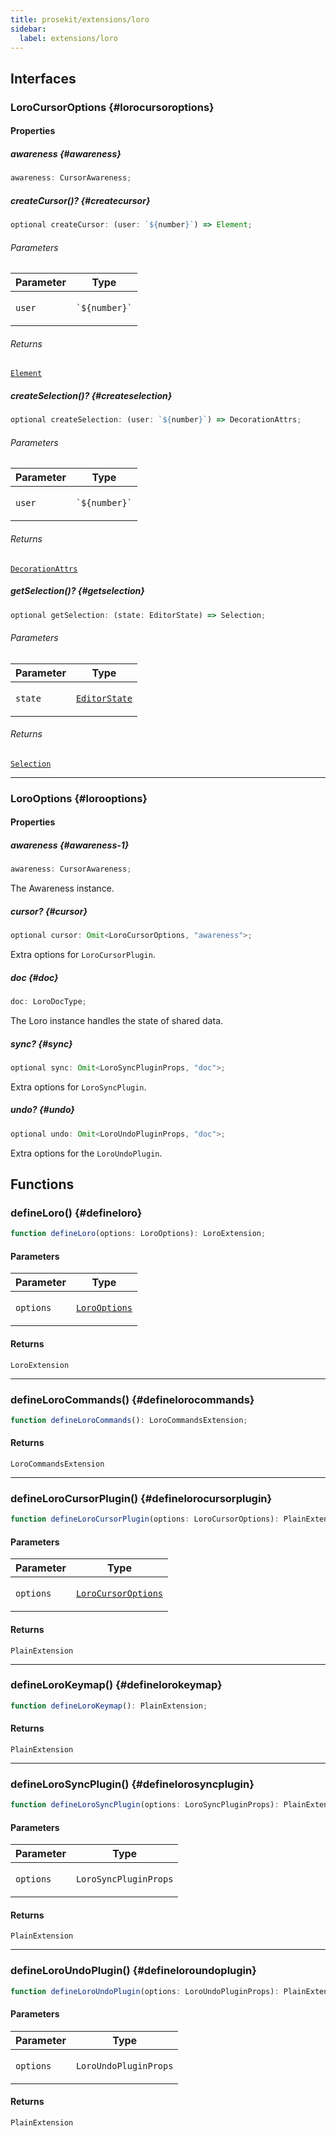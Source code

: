 ```yaml
---
title: prosekit/extensions/loro
sidebar:
  label: extensions/loro
---
```


<!-- DEBUG memberWithGroups 1 -->

<!-- DEBUG memberWithGroups 4 -->

<!-- DEBUG memberWithGroups 7 -->

<!-- DEBUG memberWithGroups 8 -->

<!-- DEBUG memberWithGroups 9 -->

## Interfaces

### LoroCursorOptions {#lorocursoroptions}

<!-- DEBUG memberWithGroups 1 -->

<!-- DEBUG memberWithGroups 4 -->

<!-- DEBUG memberWithGroups 7 -->

<!-- DEBUG memberWithGroups 8 -->

<!-- DEBUG memberWithGroups 9 -->

#### Properties

##### awareness {#awareness}

```ts
awareness: CursorAwareness;
```

##### createCursor()? {#createcursor}

```ts
optional createCursor: (user: `${number}`) => Element;
```

###### Parameters

<table>
<thead>
<tr>
<th>Parameter</th>
<th>Type</th>
</tr>
</thead>
<tbody>
<tr>
<td>

`user`

</td>
<td>

`` `${number}` ``

</td>
</tr>
</tbody>
</table>

###### Returns

[`Element`](https://developer.mozilla.org/docs/Web/API/Element)

<!-- DEBUG inheritance start kind=4096 -->

##### createSelection()? {#createselection}

```ts
optional createSelection: (user: `${number}`) => DecorationAttrs;
```

###### Parameters

<table>
<thead>
<tr>
<th>Parameter</th>
<th>Type</th>
</tr>
</thead>
<tbody>
<tr>
<td>

`user`

</td>
<td>

`` `${number}` ``

</td>
</tr>
</tbody>
</table>

###### Returns

[`DecorationAttrs`](../pm/view.md#decorationattrs)

<!-- DEBUG inheritance start kind=4096 -->

##### getSelection()? {#getselection}

```ts
optional getSelection: (state: EditorState) => Selection;
```

###### Parameters

<table>
<thead>
<tr>
<th>Parameter</th>
<th>Type</th>
</tr>
</thead>
<tbody>
<tr>
<td>

`state`

</td>
<td>

[`EditorState`](../pm/state.md#editorstate)

</td>
</tr>
</tbody>
</table>

###### Returns

[`Selection`](../pm/state.md#selection-1)

<!-- DEBUG inheritance start kind=4096 -->

<!-- DEBUG memberWithGroups 10 -->

***

### LoroOptions {#lorooptions}

<!-- DEBUG memberWithGroups 1 -->

<!-- DEBUG memberWithGroups 4 -->

<!-- DEBUG memberWithGroups 7 -->

<!-- DEBUG memberWithGroups 8 -->

<!-- DEBUG memberWithGroups 9 -->

#### Properties

##### awareness {#awareness-1}

```ts
awareness: CursorAwareness;
```

The Awareness instance.

##### cursor? {#cursor}

```ts
optional cursor: Omit<LoroCursorOptions, "awareness">;
```

Extra options for `LoroCursorPlugin`.

##### doc {#doc}

```ts
doc: LoroDocType;
```

The Loro instance handles the state of shared data.

##### sync? {#sync}

```ts
optional sync: Omit<LoroSyncPluginProps, "doc">;
```

Extra options for `LoroSyncPlugin`.

##### undo? {#undo}

```ts
optional undo: Omit<LoroUndoPluginProps, "doc">;
```

Extra options for the `LoroUndoPlugin`.

<!-- DEBUG memberWithGroups 10 -->

## Functions

### defineLoro() {#defineloro}

```ts
function defineLoro(options: LoroOptions): LoroExtension;
```

#### Parameters

<table>
<thead>
<tr>
<th>Parameter</th>
<th>Type</th>
</tr>
</thead>
<tbody>
<tr>
<td>

`options`

</td>
<td>

[`LoroOptions`](#lorooptions)

</td>
</tr>
</tbody>
</table>

#### Returns

`LoroExtension`

<!-- DEBUG inheritance start kind=4096 -->

***

### defineLoroCommands() {#definelorocommands}

```ts
function defineLoroCommands(): LoroCommandsExtension;
```

#### Returns

`LoroCommandsExtension`

<!-- DEBUG inheritance start kind=4096 -->

***

### defineLoroCursorPlugin() {#definelorocursorplugin}

```ts
function defineLoroCursorPlugin(options: LoroCursorOptions): PlainExtension;
```

#### Parameters

<table>
<thead>
<tr>
<th>Parameter</th>
<th>Type</th>
</tr>
</thead>
<tbody>
<tr>
<td>

`options`

</td>
<td>

[`LoroCursorOptions`](#lorocursoroptions)

</td>
</tr>
</tbody>
</table>

#### Returns

`PlainExtension`

<!-- DEBUG inheritance start kind=4096 -->

***

### defineLoroKeymap() {#definelorokeymap}

```ts
function defineLoroKeymap(): PlainExtension;
```

#### Returns

`PlainExtension`

<!-- DEBUG inheritance start kind=4096 -->

***

### defineLoroSyncPlugin() {#definelorosyncplugin}

```ts
function defineLoroSyncPlugin(options: LoroSyncPluginProps): PlainExtension;
```

#### Parameters

<table>
<thead>
<tr>
<th>Parameter</th>
<th>Type</th>
</tr>
</thead>
<tbody>
<tr>
<td>

`options`

</td>
<td>

`LoroSyncPluginProps`

</td>
</tr>
</tbody>
</table>

#### Returns

`PlainExtension`

<!-- DEBUG inheritance start kind=4096 -->

***

### defineLoroUndoPlugin() {#defineloroundoplugin}

```ts
function defineLoroUndoPlugin(options: LoroUndoPluginProps): PlainExtension;
```

#### Parameters

<table>
<thead>
<tr>
<th>Parameter</th>
<th>Type</th>
</tr>
</thead>
<tbody>
<tr>
<td>

`options`

</td>
<td>

`LoroUndoPluginProps`

</td>
</tr>
</tbody>
</table>

#### Returns

`PlainExtension`

<!-- DEBUG inheritance start kind=4096 -->

<!-- DEBUG memberWithGroups 10 -->
